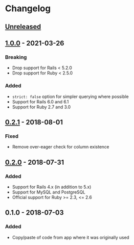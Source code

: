 # Changelog

## [Unreleased]

## [1.0.0] - 2021-03-26
### Breaking
- Drop support for Rails < 5.2.0
- Drop support for Ruby < 2.5.0

### Added
- `strict: false` option for simpler querying where possible
- Support for Rails 6.0 and 6.1
- Support for Ruby 2.7 and 3.0

## [0.2.1] - 2018-08-01
### Fixed
- Remove over-eager check for column existence

## [0.2.0] - 2018-07-31
### Added
- Support for Rails 4.x (in addition to 5.x)
- Support for MySQL and PostgreSQL
- Official support for Ruby >= 2.3, <= 2.6

## 0.1.0 - 2018-07-03
### Added
- Copy/paste of code from app where it was originally used

[Unreleased]: https://github.com/molawson/boolean_timestamp/compare/v1.0.0...HEAD
[1.0.0]: https://github.com/molawson/boolean_timestamp/compare/v0.2.1...v1.0.0
[0.2.1]: https://github.com/molawson/boolean_timestamp/compare/v0.2.0...v0.2.1
[0.2.0]: https://github.com/molawson/boolean_timestamp/compare/v0.1.0...v0.2.0
